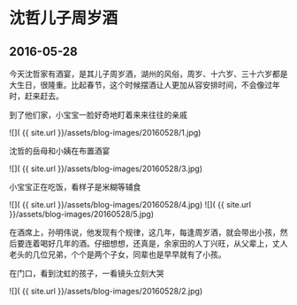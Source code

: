 沈哲儿子周岁酒
====================

2016-05-28
-----------------------
今天沈哲家有酒宴，是其儿子周岁酒，湖州的风俗，周岁、十六岁、三十六岁都是大生日，很隆重。比起春节，这个时候摆酒让人更加从容安排时间，不会像过年时，赶来赶去。

到了他们家，小宝宝一脸好奇地盯着来来往往的亲戚

![]( {{ site.url }}/assets/blog-images/20160528/1.jpg)

沈哲的岳母和小姨在布置酒宴

![]( {{ site.url }}/assets/blog-images/20160528/3.jpg)

小宝宝正在吃饭，看样子是米糊等辅食

![]( {{ site.url }}/assets/blog-images/20160528/4.jpg)
![]( {{ site.url }}/assets/blog-images/20160528/5.jpg)

在酒席上，孙明伟说，他发现有个规律，这几年，每逢周岁酒，就会带出小孩，然后要连着喝好几年的酒。仔细想想，还真是，余家田的人丁兴旺，从父辈上，丈人老头的几位兄弟，个个是两个子女，同辈也是早早就有了小孩。

在门口，看到沈虹的孩子，一看镜头立刻大哭

![]( {{ site.url }}/assets/blog-images/20160528/2.jpg)